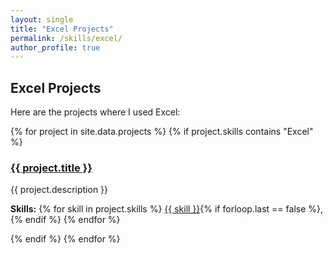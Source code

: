 ```yaml
---
layout: single
title: "Excel Projects"
permalink: /skills/excel/
author_profile: true
---
```


## Excel Projects

Here are the projects where I used Excel:

<section class="project-list">
  {% for project in site.data.projects %}
    {% if project.skills contains "Excel" %}
      <article class="project-item">
        <h3><a href="{{ project.url }}">{{ project.title }}</a></h3>
        <p>{{ project.description }}</p>
        <p><strong>Skills:</strong> 
          {% for skill in project.skills %}
            <a href="/skills/{{ skill | downcase }}/">{{ skill }}</a>{% if forloop.last == false %}, {% endif %}
          {% endfor %}
        </p>
      </article>
    {% endif %}
  {% endfor %}
</section>
